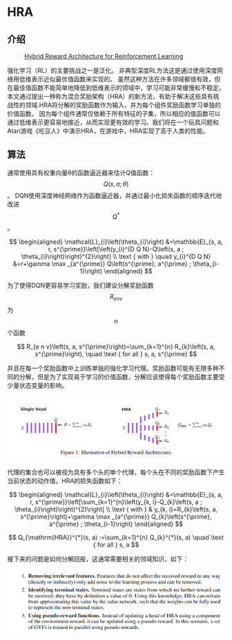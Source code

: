 # HRA

## 介绍

> [Hybrid Reward Architecture for Reinforcement Learning](https://arxiv.org/pdf/1706.04208.pdf)

强化学习（RL）的主要挑战之一是泛化。 非典型深度RL方法这是通过使用深度网络用低维表示近似最优值函数来实现的。 虽然这种方法在许多领域都很有效，但在最佳值函数不能简单地降低到低维表示的领域中，学习可能非常缓慢和不稳定。 本文通过提出一种称为混合奖励架构（HRA）的新方法，有助于解决这些具有挑战性的领域.HRA将分解的奖励函数作为输入，并为每个组件奖励函数学习单独的价值函数。 因为每个组件通常仅依赖于所有特征的子集，所以相应的值函数可以通过低维表示更容易地接近，从而实现更有效的学习。我们将在一个玩具问题和Atari游戏《吃豆人》中演示HRA，在游戏中，HRA实现了高于人类的性能。

## 算法

通常使用具有权重向量θ的函数逼近器来估计Q值函数： $$Q(s,a;θ)$$ 。 DQN使用深度神经网络作为函数逼近器，并通过最小化损失函数的顺序迭代地改进 $$Q^*$$ 。

$$
\begin{aligned} \mathcal{L}_{i}\left(\theta_{i}\right) &=\mathbb{E}_{s, a, r, s^{\prime}}\left[\left(y_{i}^{D Q N}-Q\left(s, a ; \theta_{i}\right)\right)^{2}\right] \\ \text { with } \quad y_{i}^{D Q N} &=r+\gamma \max _{a^{\prime}} Q\left(s^{\prime}, a^{\prime} ; \theta_{i-1}\right) \end{aligned}
$$

为了使得DQN更容易学习奖励，我们建议分解奖励函数 $$R_{e n v}$$为 $$n$$ 个函数

$$
R_{e n v}\left(s, a, s^{\prime}\right)=\sum_{k=1}^{n} R_{k}\left(s, a, s^{\prime}\right), \quad \text { for all } s, a, s^{\prime}
$$

并且在每一个奖励函数中上训练单独的强化学习代理。奖励函数可能有无限多种不同的分解，但是为了实现易于学习的价值函数，分解应该使得每个奖励函数主要受少量状态变量的影响。

![](../../.gitbook/assets/image%20%2826%29.png)

代理的集合也可以被视为具有多个头的单个代理，每个头在不同的奖励函数下产生当前状态的动作值。HRA的损失函数如下：

$$
\begin{aligned} \mathcal{L}_{i}\left(\theta_{i}\right) &=\mathbb{E}_{s, a, r, s^{\prime}}\left[\sum_{k=1}^{n}\left(y_{k, i}-Q_{k}\left(s, a ; \theta_{i}\right)\right)^{2}\right] \\ \text { with } & y_{k, i}=R_{k}\left(s, a, s^{\prime}\right)+\gamma \max _{a^{\prime}} Q_{k}\left(s^{\prime}, a^{\prime} ; \theta_{i-1}\right) \end{aligned}
$$

$$
Q_{\mathrm{HRA}}^{*}(s, a) :=\sum_{k=1}^{n} Q_{k}^{*}(s, a) \quad \text { for all } s, a
$$

接下来的问题是如何分解回报，这通常需要相关的领域知识，如下：

![](../../.gitbook/assets/image%20%2885%29.png)

